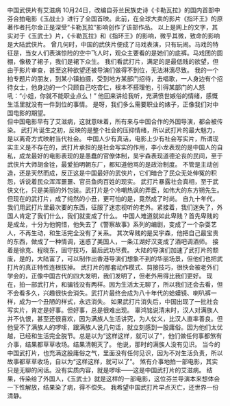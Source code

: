 中国武侠片有艾滋病
  10月24日，改编自芬兰民族史诗《卡勒瓦拉》的国内首部中芬合拍电影《玉战士》进行了全国首映。此前，在全球大卖的影片《指环王》的原著作者托尔金正是深受“卡勒瓦拉”影响创作了该部作品。
   以上是网上的文字，其实对于《玉武士》片，《卡勒瓦拉》和《指环王》的影响，微乎其微，致命的影响是大陆武侠片。
   曾几何时，中国的武侠片便成了马戏表演，只有玩闹。马戏的特征是，当女人们表演惊险的空中飞人时，观众主要看的是她们的底裤。马戏团的圆棚，像极了裙子，我们是裙下众生。
   我们看武打片，满足的是最低贱的欲望，但由于影片审查，甚至这种欲望还被导演们做得不到位，无法淋漓尽致。
   我的一个拍专题片的朋友，到某小镇拍摄，受到地方某部门招待，去唱歌，一人身边有个招待女士，他身边的一个只顾自己吃杏仁，根本不搭理他，引得某部门的人怒吼：“小姐，你就不能职业点么！”
   他回来讲给我听，充满愤世嫉俗的情绪，感慨生活里就没有一件到位的事情。
   是呀，我们多么需要职业的婊子，正像我们对中国电影的期望。   
   但中国电影早有了艾滋病，这就意味着，所有来与中国合作的外国导演，都会被传染。
   武打片诞生之初，反映的是整个社会的压抑情绪，所以武打片的最大魅力，是以离奇方式映射当代社会。
   中国人少有真话，电影上少有社会写实片，所谓现实主义是不存在的，武打片承担的是社会写实的作用，李小龙表现的是中国人的自私，成龙最好的电影表现的是愚蠢的官僚体制，吴宇森表现道德沦丧的民间，至于武侠片大师胡金铨，最爱拍明朝东厂，都知道他骂的是政治制度。
   不管是主动创造，还是天然而成，反正这是中国最好的武侠片，它们暗合了民众无处伸冤的积怨，诉说着民众浑浑噩噩、官员鱼肉百姓的现实。
   武打片暴露社会真相，至于武侠文化，只是美丽的外包装。武打片是个冷嘲热讽的弄臣，如伟大的东方朔先生。
   但现在的武打片，成了纯然的小丑，更可怕的是，竟然成了时尚。
   自九十年代，我们用武打片里最次要的东西，征服了迷恋视听的老外。紧接着，我们迷失了，外国人肯定了我们什么，我们就变成了什么。
   中国人难道就如此卑贱？首先卑贱的是成龙，十分为他惋惜，他失去了《警察故事》系列的编剧，变成了一个杂耍艺人，不再生动，和生活完全没有了关系。
   其次卑贱的是吴宇森，他把自己最宝贵的东西，做成了一种情调，迷惑了美国人，一条江湖好汉变成了酒吧调酒师。
    接着是徐克、程晓东，固守技巧，最后武功尽费。
   大陆的导演们加速了武打片的颓废，是的，大陆富了，可以制作出香港导演们想象不到的华丽场景，但他们也把武打片的真正特性连根拔掉。
   武打片的那套动作模式、剪接技巧，很快会被老外们学会的，正像中国古代的四大发明，我们发明了，但老外用得比我们更好。
   现在，拍一部武打片，和骗钱没有两样。因为生活太无聊了，所以我们还会去看，但不会看多久，兴趣很快会消失。武打片最终会成为八十年代的蛤蟆镜、喇叭裤一样，成为一个丑陋的样式，永远消失。
   如果武打片消失后，中国出现了一批社会写实片，肯定是好事。但好事，总是很难出现。
   辜鸿铭说清末时，汉人对满族人并不仇恨，甚至还很喜欢，因为满族人生活讲究，为人仗义，比汉人直率善良。但他受不了满族人的啰嗦，跟满族人说几句话，就立刻感到一股庸俗。因为他们太优越，已经和生活完全脱节。总是以为“这样这样，就可以了”，他们做任何事都煞有介事，结果都草草收场。结果清朝灭了。
    他说，那时的满族人没有见识。
   当今的中国武打片，也充满这股庸俗之气，里面没有任何见识，因为不对生活负责，所以故事都草草收场，自以为“这样这样，就可以了”。
    煞有介事地拍一部电影，其实只是无聊的闲话。没有实质内容，就是啰嗦——这是中国武打片的艾滋病。
   结果，传染给了外国人，《玉武士》就是这样的一部电影，这位芬兰导演本来想体会一下性解放，结果染了病，得不偿失。
   我希望中国武打片早点灭亡，还世界一份清静。
     
 
 
 
 
 
 
